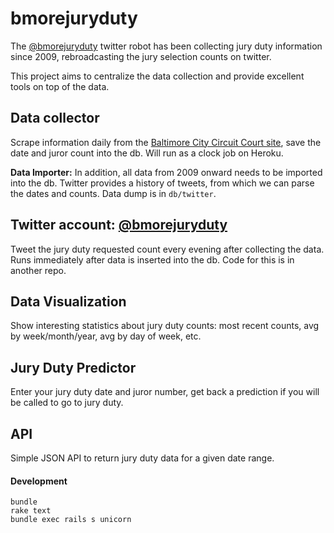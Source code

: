 # bmorejuryduty
The [@bmorejuryduty](https://twitter.com/bmorejuryduty) twitter robot has been collecting jury duty information since 2009, rebroadcasting the jury selection counts on twitter.

This project aims to centralize the data collection and provide excellent tools on top of the data.

## Data collector
Scrape information daily from the [Baltimore City Circuit Court site](http://www.baltocts.sailorsite.net/flypage/juror-select.html), save the date and juror count into the db. Will run as a clock job on Heroku.

**Data Importer:** In addition, all data from 2009 onward needs to be imported into the db. Twitter provides a history of tweets, from which we can parse the dates and counts. Data dump is in `db/twitter`.

## Twitter account: [@bmorejuryduty](https://twitter.com/bmorejuryduty)
Tweet the jury duty requested count every evening after collecting the data. Runs immediately after data is inserted into the db. Code for this is in another repo.

## Data Visualization
Show interesting statistics about jury duty counts: most recent counts, avg by week/month/year, avg by day of week, etc.

## Jury Duty Predictor
Enter your jury duty date and juror number, get back a prediction if you will be called to go to jury duty.

## API
Simple JSON API to return jury duty data for a given date range.

#### Development

    bundle
    rake text
    bundle exec rails s unicorn

